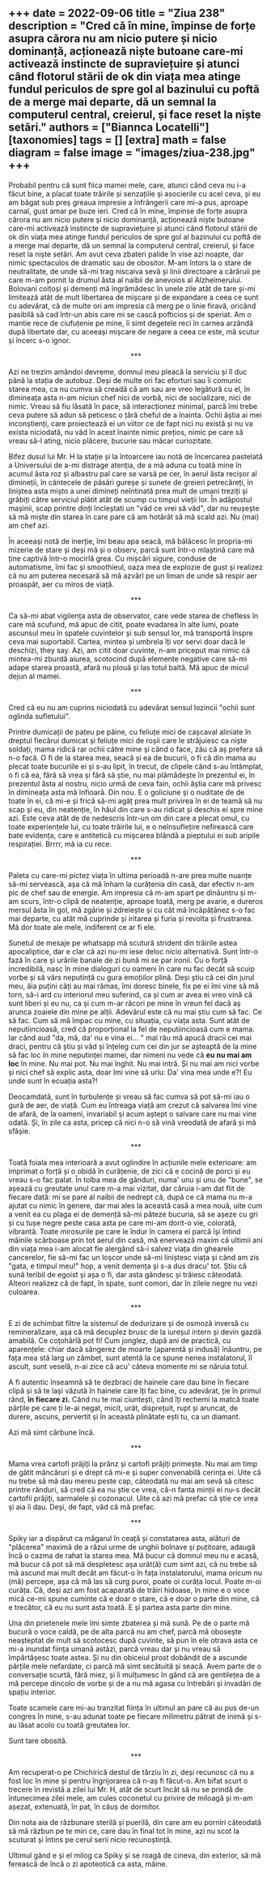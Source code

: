 
+++
date = 2022-09-06
title = "Ziua 238"
description = "Cred că în mine, împinse de forțe asupra cărora nu am nicio putere și nicio dominanță, acționează niște butoane care-mi activează instincte de supraviețuire și atunci când flotorul stării de ok din viața mea atinge fundul periculos de spre gol al bazinului cu poftă de a merge mai departe, dă un semnal la computerul central, creierul, și face reset la niște setări."
authors = ["Biannca Locatelli"]
[taxonomies]
tags = []
[extra]
math = false
diagram = false
image = "images/ziua-238.jpg"
+++
---

Probabil pentru că sunt fiica mamei mele, care, atunci când ceva nu i-a făcut bine, a placat toate trăirile și senzațiile și asocierile cu acel ceva, și eu am băgat sub preș greaua impresie a înfrângerii care mi-a pus, aproape carnal, gust amar pe buze ieri. Cred că în mine, împinse de forțe asupra cărora nu am nicio putere și nicio dominanță, acționează niște butoane care-mi activează instincte de supraviețuire și atunci când flotorul stării de ok din viața mea atinge fundul periculos de spre gol al bazinului cu poftă de a merge mai departe, dă un semnal la computerul central, creierul, și face reset la niște setări. Am avut ceva zbateri palide în vise azi noapte, dar nimic spectaculos de dramatic sau de obositor. M-am întors la o stare de neutralitate, de unde să-mi trag niscaiva sevă și linii directoare a cărăruii pe care m-am pornit la drumul ăsta al naibii de anevoios al Alzheimerului. Bolovani colțoși și demenți mă îngrămădesc în unele zile atât de tare și-mi limitează atât de mult libertarea de mișcare și de expandare a ceea ce sunt cu adevărat, că de multe ori am impresia că merg pe o linie firavă, oricând pasibilă să cad într-un abis care mi se cască pofticios și de speriat. Am o mantie rece de ciufuțenie pe mine, îi simt degetele reci în carnea arzândă după libertate dar, cu aceeași mișcare de negare a ceea ce este, mă scutur și încerc s-o ignor.

<p style="text-align: center;">***</p>

Azi ne trezim amândoi devreme, domnul meu pleacă la serviciu și îl duc până la stația de autobuz. Deși de multe ori fac eforturi sau îi comunic starea mea, ca nu cumva să creadă că am sau are vreo legătură cu el, în dimineața asta n-am niciun chef nici de vorbă, nici de socializare, nici de nimic. Vreau să fiu lăsată în pace, să interacționez minimal, parcă îmi trebe ceva putere să adun să peticesc o țâră cheful de a înainta. Ochii ăștia ai mei inconștienți, care proiectează ei un viitor ce de fapt nici nu există și nu va exista niciodată, nu văd în acest înainte nimic prețios, nimic pe care să vreau să-l ating, nicio plăcere, bucurie sau măcar curiozitate.

Bifez dusul lui Mr. H la stație și la întoarcere iau notă de încercarea pastelată a Universului de a-mi distrage atenția, de a mă aduna cu toată mine în acumul ăsta roz și albastru pal care se varsă pe cer, în aerul ăsta recișor al dimineții, în cântecele de păsări gureșe și sunete de greieri petrecăreți, în liniștea asta mișto a unei dimineți neîntinată prea mult de umani treziți și grăbiți către serviciul plătit atât de scump cu timpul vieții lor. În adăpostul mașinii, scap printre dinți încleștati un "văd ce vrei să văd", dar nu reușește să mă miște din starea în care pare că am hotărât să mă scald azi. Nu (mai) am chef azi.

În aceeași notă de inerție, îmi beau apa seacă, mă bălăcesc în propria-mi mizerie de stare și deși mă și o observ, parcă sunt într-o mlaștină care mă ține captivă într-o mocirlă grea. Cu mișcări sigure, conduse de automatisme, îmi fac și smoothieul, oaza mea de explozie de gust și realizez că nu am puterea necesară să mă azvârl pe un liman de unde să respir aer proaspăt, aer cu miros de viață.

<p style="text-align: center;">***</p>

Ca să-mi abat vigilența asta de observator, care vede starea de chefless în care mă scufund, mă apuc de citit, poate evadarea în alte lumi, poate ascunsul meu în spatele cuvintelor și sub sensul lor, mă transportă înspre ceva mai suportabil. Cartea, mintea și umbrela îți vor servi doar dacă le deschizi, they say. Azi, am citit doar cuvinte, n-am priceput mai nimic că mintea-mi zburdă aiurea, scotocind după elemente negative care să-mi adape starea proastă, afară nu plouă și las totul baltă. Mă apuc de micul dejun al mamei.

<p style="text-align: center;">***</p>

Cred că eu nu am cuprins niciodată cu adevărat sensul lozincii "ochii sunt oglinda sufletului".

Printre dumicații de pateu pe pâine, cu feliuțe mici de cașcaval aliniate în dreptul fiecărui dumicat și feliuțe mici de roșii care le străjuiesc ca niște soldați, mama ridică rar ochii către mine și când o face, zău că aș prefera să n-o facă. O fi de la starea mea, seacă și ea de bucurii, o fi că din mama au plecat toate bucuriile ei și s-au lipit, în trecut, de clipele când s-au întâmplat, o fi că ea, fără să vrea și fără să știe, nu mai plămădește în prezentul ei, în prezentul ăsta al nostru, nicio urmă de ceva fain, ochii ăștia care mă privesc în dimineața asta mă înfioară. Din nou. E o goliciune și o nuditate de de toate în ei, că mi-e și frică să-mi agăț prea mult privirea în ei de teamă să nu scap și eu, din neatenție, în hăul din care s-au ridicat și deschis ei spre mine azi. Este ceva atât de de nedescris într-un om din care a plecat omul, cu toate experiențele lui, cu toate trăirile lui, e o neînsuflețire nefirească care bate evidența, care e antitetică cu mișcarea blândă a pieptului ei sub aripile respirației. Brrrr, mă ia cu rece.

<p style="text-align: center;">***</p>

Paleta cu care-mi pictez viața în ultima perioadă n-are prea multe nuanțe să-mi servească, așa că mă înham la curățenia din casă, dar efectiv n-am pic de chef sau de energie. Am impresia că m-am spart pe dinăuntru și m-am scurs, într-o clipă de neatenție, aproape toată, merg pe avarie, e dureros mersul ăsta în gol, mă zgârie și zdrelește și cu cât mă încăpățănez s-o fac mai departe, cu atât mă cuprinde și iritarea și furia și revolta și frustrarea. Mă dor toate ale mele, indiferent ce ar fi ele.

Sunetul de mesaje pe whatsapp mă scutură strident din trăirile astea apocaliptice, dar e clar că azi nu-mi iese deloc nicio alternativă. Sunt într-o fază în care și urările banale de zi bună mi se par ironii. Cu o forță incredibilă, nasc în mine dialoguri cu oameni în care nu fac decât să scuip vorbe și să vărs neputință cu gura emoțiilor plină. Deși știu că cei din jurul meu, ăia puțini câți au mai rămas, îmi doresc binele, fix pe ei îmi vine să mă torn, să-i ard cu interiorul meu suferind, ca și cum ar avea ei vreo vină că sunt liberi și eu nu, ca și cum m-ar răcori pe mine în vreun fel dacă aș arunca zoaiele din mine pe alții. Adevărul este că nu mai știu cum să fac. Ce să fac. Cum să mă împac cu mine, cu situația, cu viața asta. Sunt atât de neputiincioasă, cred că proporțional la fel de neputiincioasă cum e mama. Iar când aud "da, mă, da' nu e vina ei… " mai rău mă apucă dracii cei mai draci, pentru că știu și văd și înțeleg cum cei din jur se așteaptă de la mine să fac loc în mine neputinței mamei, dar nimeni nu vede că **eu nu mai am loc** în mine. Nu mai pot. Nu mai înghit. Nu mai intră. Și nu mai am nici vorbe și nici chef să explic asta, doar îmi vine să urlu: Da' vina mea unde e?! Eu unde sunt în ecuația asta?!

Deocamdată, sunt în turbulențe și vreau să fac cumva să pot să-mi iau o gură de aer, de viață. Cum eu întreaga viață am crezut că salvarea îmi vine de afară, de la oameni, invariabil și acum aștept o salvare care nu mai vine odată. Și, în zile ca asta, pricep că nici n-o să vină vreodată de afară și mă sfâșie.

<p style="text-align: center;">***</p>

Toată foiala mea interioară a avut oglindire în acțiunile mele exterioare: am imprimat o forță și o obidă în curățenie, de zici că e cocină de porci și eu vreau s-o fac palat. În tolba mea de gânduri, numa' unu și unu de "bune", se așează cu greutate unul care m-a mai vizitat, dar căruia i-am dat flit de fiecare dată: mi se pare al naibii de nedrept că, după ce că mama nu m-a ajutat cu nimic în genere, dar mai ales la această casă a mea nouă, uite cum a venit ea cu plaga ei de demență să-mi păteze bucuria, să se așeze cu gri și cu tușe negre peste casa asta pe care mi-am dorit-o vie, colorată, vibrantă. Toate mirosurile pe care le îndur în camera ei parcă își întind mâinile scârboase prin tot aerul din casă, mă enervează maxim că ultimii ani din viața mea i-am alocat fie alergând să-i salvez viața din ghearele cancerelor, fie să-mi fac un loșcor unde să-mi liniștesc viața și când am zis "gata, e timpul meu!" hop, a venit demența și s-a dus dracu' tot. Știu că sună teribil de egoist și așa o fi, dar asta gândesc și trăiesc câteodată. Alteori realizez că de fapt, în spate, sunt comori, dar în zilele negre nu vezi culoarea.

<p style="text-align: center;">***</p>

E zi de schimbat filtre la sistemul de dedurizare și de osmoză inversă cu remineralizare, așa că mă decuplez brusc de la iureșul intern și devin gazdă amabilă. Ce coțohârlă pot fi! Cum jonglez, după ani de practică, cu aparențele: chiar dacă sângerez de moarte (aparentă și indusă) înăuntru, pe fața mea stă larg un zâmbet, sunt atentă la ce spune nenea instalatorul, îl ascult, sunt veselă, n-ai zice că acu' câteva momente mi se năruia totul.

A fi autentic înseamnă să te dezbraci de hainele care dau bine în fiecare clipă și să te lași văzută în hainele care îți fac bine, cu adevărat, ție în primul rând, **în fiecare zi.** Când nu te mai ciuntești, când îți rechemi la matcă toate părțile pe care ți le-ai negat, micit, urât, disprețuit, rupt și aruncat, de durere, ascuns, pervertit și în această plinătate ești tu, ca un diamant.

Azi mă simt cărbune încă.

<p style="text-align: center;">***</p>

Mama vrea cartofi prăjiți la prânz și cartofi prăjiți primește. Nu mai am timp de gătit mâncăruri și e drept că mi-e și super convenabilă cerința ei. Uite că nu trebe să mă dau mereu peste cap, câteodată nu mai am sevă să citesc printre rânduri, să cred că ea nu știe ce vrea, că-n fanta minții ei nu-s decât cartofii prăjiți, sarmalele și cozonacul. Uite că azi mă prefac că știe ce vrea și aia îi dau. Deși, de fapt, văd că mă prefac.

<p style="text-align: center;">***</p>

Spiky iar a dispărut ca măgarul în ceață și constatarea asta, alături de "plăcerea" maximă de a răzui urme de unghii bolnave și puțitoare, adaugă încă o cazma de rahat la starea mea. Mă bucur că domnul meu nu e acasă, mă bucur că pot să mă despletesc așa urât(ă) cum simt azi, că nu trebe să mă ascund mai mult decât am făcut-o în fața instalatorului, mama oricum nu (mă) percepe, așa că mă las să curg puroi, poate oi curăța locul. Poate m-oi curăța. Că, deși azi am fost acaparată de trăiri hidoase, în mine e o voce mică ce-mi spune cuminte că e doar o stare, că e doar o parte din mine, că e trecător, că eu nu sunt asta toată. E și partea asta parte din mine.

Una din prietenele mele îmi simte zbaterea și mă sună. Pe de o parte mă bucură o voce caldă, pe de alta parcă nu am chef, parcă mă obosește neașteptat de mult să scotocesc după cuvinte, să pun în ele otrava asta ce mi-a inundat ființa umană astăzi, parcă vreau dar și nu vreau să împărtășesc toate astea. Și nu din obiceiul prost dobândit de a ascunde părțile mele nefardate, ci parcă mă simt secătuită și seacă. Avem parte de o conversație scurtă, fără miez, și îi mulțumesc în gând că are gentilețea de a mă percepe dincolo de vorbe și de a nu mă agasa cu întrebări și invadări de spațiu interior.

Toate scamele care mi-au tranzitat ființa în ultimul an pare că au pus de-un congres în mine, s-au adunat toate pe fiecare milimetru pătrat de inimă și s-au lăsat acolo cu toată greutatea lor.

Sunt tare obosită.

<p style="text-align: center;">***</p>

Am recuperat-o pe Chichirică destul de târziu în zi, deși recunosc că nu a fost loc în mine și pentru îngrijorarea că n-aș fi făcut-o. Am bifat scurt o trecere în revistă a zilei lui Mr. H, atât de scurt încât să nu se prindă de întunecimea zilei mele, am cules coconetul cu privire de miloagă și m-am așezat, extenuată, în pat, în căuș de dormitor.

Din nota aia de răzbunare sterilă și puerilă, din care am eu porniri câteodată să mă răzbun pe te miri ce, care dau în final tot în mine, azi nu scot la scuturat și întins pe cerul serii nicio recunoștință.

Ultimul gând e și el milog ca Spiky și se roagă de cineva, din exterior, să mă ferească de încă o zi apoteotică ca asta, mâine.
